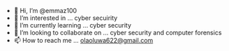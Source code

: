 - 👋 Hi, I’m @emmaz100
- 👀 I’m interested in ... cyber secuirity
- 🌱 I’m currently learning ... cyber security
- 💞️ I’m looking to collaborate on ... cyber security and computer forensics
- 📫 How to reach me ... olaoluwa622@gmail.com

<!---
emmaz100/emmaz100 is a ✨ special ✨ repository because its `README.md` (this file) appears on your GitHub profile.
You can click the Preview link to take a look at your changes.
--->
